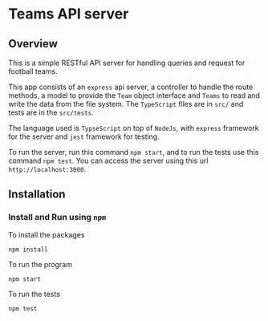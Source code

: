 
# Teams API server

## Overview

This is a simple RESTful API server for handling queries and request for football teams.

This app consists of an `express` api server, a controller to handle the route methods, a model to provide the `Team` object interface and `Teams` to read and write the data from the file system. The `TypeScript` files are in `src/` and tests are in the `src/tests`.

The language used is `TypseScript` on top of `NodeJs`, with `express` framework for the server and `jest` framework for testing.
  
To run the server, run this command `npm start`, and to run the tests use this command `npm test`.  You can access the server using this url `http://localhost:3000`.

## Installation

### Install and Run using `npm`

To install the packages
```
npm install
```

To run the program
```
npm start
```

To run the tests
```
npm test
```
